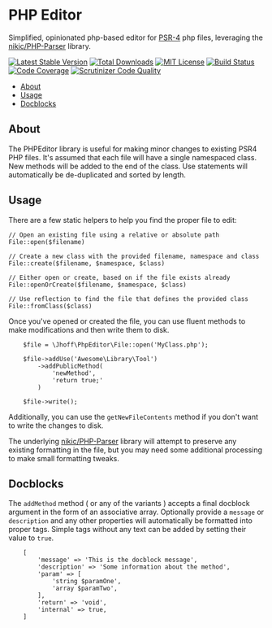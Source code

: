 PHP Editor
==============

Simplified, opinionated php-based editor for [PSR-4](https://www.php-fig.org/psr/psr-4/) php files, leveraging the [nikic/PHP-Parser](https://github.com/nikic/PHP-Parser) library.

[![Latest Stable Version](https://img.shields.io/github/release/jhoff/phpeditor.svg?style=flat-square)](https://packagist.org/packages/jhoff/phpeditor)
[![Total Downloads](https://img.shields.io/packagist/dt/jhoff/phpeditor.svg?style=flat-square)](https://packagist.org/packages/jhoff/phpeditor)
[![MIT License](https://img.shields.io/packagist/l/jhoff/phpeditor.svg?style=flat-square)](https://packagist.org/packages/jhoff/phpeditor)
[![Build Status](https://scrutinizer-ci.com/g/jhoff/phpeditor/badges/build.png?b=master)](https://scrutinizer-ci.com/g/jhoff/phpeditor/build-status/master)
[![Code Coverage](https://scrutinizer-ci.com/g/jhoff/phpeditor/badges/coverage.png?b=master)](https://scrutinizer-ci.com/g/jhoff/phpeditor/?branch=master)
[![Scrutinizer Code Quality](https://scrutinizer-ci.com/g/jhoff/phpeditor/badges/quality-score.png?b=master)](https://scrutinizer-ci.coem/g/jhoff/phpeditor/?branch=master)

<!-- MarkdownTOC autolink="true" autoanchor="true" bracket="round" -->

- [About](#about)
- [Usage](#usage)
- [Docblocks](#docblocks)

<!-- /MarkdownTOC -->

<a id="about"></a>
## About

The PHPEditor library is useful for making minor changes to existing PSR4 PHP files. It's assumed that each file will have a single namespaced class. New methods will be added to the end of the class. Use statements will automatically be de-duplicated and sorted by length.

<a id="usage"></a>
## Usage

There are a few static helpers to help you find the proper file to edit:

```
// Open an existing file using a relative or absolute path
File::open($filename)

// Create a new class with the provided filename, namespace and class
File::create($filename, $namespace, $class)

// Either open or create, based on if the file exists already
File::openOrCreate($filename, $namespace, $class)

// Use reflection to find the file that defines the provided class
File::fromClass($class)
```

Once you've opened or created the file, you can use fluent methods to make modifications and then write them to disk.

```phpon
    $file = \Jhoff\PhpEditor\File::open('MyClass.php');

    $file->addUse('Awesome\Library\Tool')
        ->addPublicMethod(
            'newMethod',
            'return true;'
        )

    $file->write();
```

Additionally, you can use the `getNewFileContents` method if you don't want to write the changes to disk.

The underlying [nikic/PHP-Parser](https://github.com/nikic/PHP-Parser) library will attempt to preserve any existing formatting in the file, but you may need some additional processing to make small formatting tweaks.

<a id="docblocks"></a>
## Docblocks

The `addMethod` method ( or any of the variants ) accepts a final docblock argument in the form of an associative array. Optionally provide a `message` or `description` and any other properties will automatically be formatted into proper tags. Simple tags without any text can be added by setting their value to `true`.

```phpon
    [
        'message' => 'This is the docblock message',
        'description' => 'Some information about the method',
        'param' => [
            'string $paramOne',
            'array $paramTwo',
        ],
        'return' => 'void',
        'internal' => true,
    ]
```
